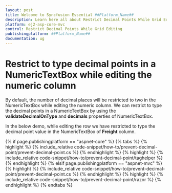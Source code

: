 ```yaml
---
layout: post
title: Welcome to Syncfusion Essential ##Platform_Name##
description: Learn here all about Restrict Decimal Points While Grid Editing of Syncfusion Essential ##Platform_Name## widgets based on HTML5 and jQuery.
platform: ej2-asp-core-mvc
control: Restrict Decimal Points While Grid Editing
publishingplatform: ##Platform_Name##
documentation: ug
---
```



# Restrict to type decimal points in a NumericTextBox while editing the numeric column

By default, the number of decimal places will be restricted to two in the NumericTextBox while editing the numeric column. We can restrict to type the decimal points in a NumericTextBox by using the **validateDecimalOnType** and **decimals** properties of NumericTextBox.

In the below demo, while editing the row we have restricted to type the decimal point value in the NumericTextBox of **Freight** column.

{% if page.publishingplatform == "aspnet-core" %}
{% tabs %}
{% highlight %}
{% include_relative code-snippet/how-to/prevent-decimal-point/prevent-decimal-point.cs %}
{% endhighlight %}
{% highlight %}
{% include_relative code-snippet/how-to/prevent-decimal-point/taghelper %}
{% endhighlight %}
{% elsif page.publishingplatform == "aspnet-mvc" %}
{% highlight %} {% include_relative code-snippet/how-to/prevent-decimal-point/prevent-decimal-point.cs %}
{% endhighlight %}
{% highlight %}
{% include_relative code-snippet/how-to/prevent-decimal-point/razor %}
{% endhighlight %}
{% endtabs %}

